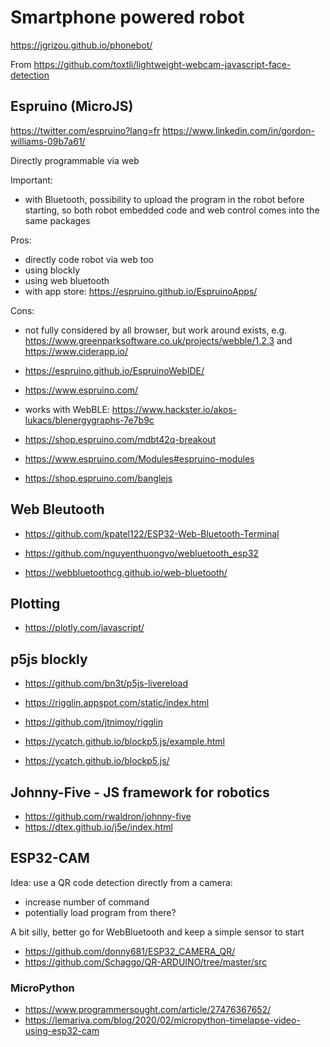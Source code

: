 # Smartphone powered robot

https://jgrizou.github.io/phonebot/

From https://github.com/toxtli/lightweight-webcam-javascript-face-detection


## Espruino (MicroJS)

https://twitter.com/espruino?lang=fr
https://www.linkedin.com/in/gordon-williams-09b7a61/

Directly programmable via web

Important:
- with Bluetooth, possibility to upload the program in the robot before starting, so both robot embedded code and web control comes into the same packages

Pros:
- directly code robot via web too
- using blockly
- using web bluetooth
- with app store: https://espruino.github.io/EspruinoApps/

Cons:
- not fully considered by all browser, but work around exists, e.g. https://www.greenparksoftware.co.uk/projects/webble/1.2.3 and https://www.ciderapp.io/


- https://espruino.github.io/EspruinoWebIDE/
- https://www.espruino.com/
- works with WebBLE: https://www.hackster.io/akos-lukacs/blenergygraphs-7e7b9c
- https://shop.espruino.com/mdbt42q-breakout

- https://www.espruino.com/Modules#espruino-modules
- https://shop.espruino.com/banglejs


## Web Bleutooth

- https://github.com/kpatel122/ESP32-Web-Bluetooth-Terminal
- https://github.com/nguyenthuongvo/webluetooth_esp32

- https://webbluetoothcg.github.io/web-bluetooth/


## Plotting

- https://plotly.com/javascript/

## p5js blockly

- https://github.com/bn3t/p5js-livereload

- https://rigglin.appspot.com/static/index.html
- https://github.com/jtnimoy/rigglin
- https://ycatch.github.io/blockp5.js/example.html
- https://ycatch.github.io/blockp5.js/



## Johnny-Five - JS framework for robotics

- https://github.com/rwaldron/johnny-five
- https://dtex.github.io/j5e/index.html


## ESP32-CAM

Idea: use a QR code detection directly from a camera:
- increase number of command
- potentially load program from there?

A bit silly, better go for WebBluetooth and keep a simple sensor to start

- https://github.com/donny681/ESP32_CAMERA_QR/
- https://github.com/Schaggo/QR-ARDUINO/tree/master/src

### MicroPython

- https://www.programmersought.com/article/27476367652/
- https://lemariva.com/blog/2020/02/micropython-timelapse-video-using-esp32-cam



